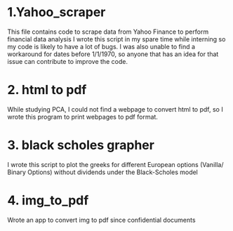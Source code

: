 # 1.Yahoo_scraper
This file contains code to scrape data from Yahoo Finance to perform financial data analysis
I wrote this script in my spare time while interning so my code is likely to have a lot of bugs.
I was also unable to find a workaround for dates before 1/1/1970, so anyone that has an idea for that issue can contribute to improve the code.  
# 2. html to pdf
While studying PCA, I could not find a webpage to convert html to pdf, so I wrote this program to print webpages to pdf format.
# 3. black scholes grapher
I wrote this script to plot the greeks for different European options (Vanilla/ Binary Options) without dividends under the Black-Scholes model
# 4. img_to_pdf
Wrote an app to convert img to pdf since confidential documents 
